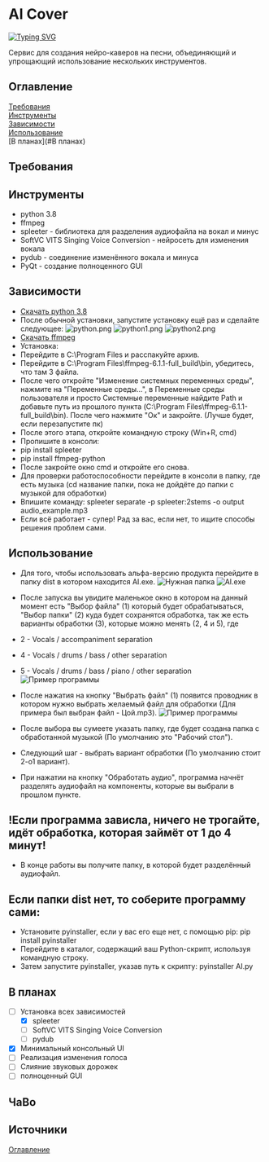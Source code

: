 # AI Cover 

[![Typing SVG](https://readme-typing-svg.herokuapp.com?color=%2336BCF7&lines=Insane+AI+Covers)](https://git.io/typing-svg)

Сервис для создания нейро-каверов на песни, объединяющий и упрощающий использование нескольких инструментов.
## Оглавление
[Требования](#Требование)  
[Инструменты](#Инструменты)  
[Зависимости](#Зависимости)  
[Использование](#Использование)  
[В планах](#В планах)  
## Требования
## Инструменты
- python 3.8
- ffmpeg
- spleeter - библиотека для разделения аудиофайла на вокал и минус
- SoftVC VITS Singing Voice Conversion - нейросеть для изменения вокала
- pydub - соединение изменённого вокала и минуса
- PyQt - создание полноценного GUI 
## Зависимости
- [Скачать python 3.8](https://www.python.org/downloads/release/python-380/)
- После обычной установки, запустите установку ещё раз и сделайте следующее:
![python.png](Readme/python.jpg)
![python1.png](Readme/python1.jpg)
![python2.png](Readme/python2.jpg)
- [Скачать ffmpeg](https://ffmpeg.org/download.html)
- Установка:
- Перейдите в C:\Program Files и расспакуйте архив.
- Перейдите в C:\Program Files\ffmpeg-6.1.1-full_build\bin, убедитесь, что там 3 файла.
- После чего откройте "Изменение системных переменных среды", нажмите на "Переменные среды...", в Переменные среды пользователя и просто Системные переменные найдите Path и добавьте путь из прошлого пункта (C:\Program Files\ffmpeg-6.1.1-full_build\bin). После чего нажмите "Ок" и закройте. (Лучше будет, если перезапустите пк)
- После этого этапа, откройте командную строку (Win+R, cmd)
- Пропишите в консоли:
- pip install spleeter
- pip install ffmpeg-python
- После закройте окно cmd и откройте его снова.
- Для проверки работоспособности перейдите в консоли в папку, где есть музыка (cd название папки, пока не дойдёте до папки с музыкой для обработки)
- Впишите команду: spleeter separate -p spleeter:2stems -o output audio_example.mp3
- Если всё работает - супер! Рад за вас, если нет, то ищите способы решения проблем сами.
## Использование
- Для того, чтобы использовать альфа-версию продукта перейдите в папку dist в котором находится AI.exe.
![Нужная папка](Readme/dist.png)
![AI.exe](Readme/AI.png)

- После запуска вы увидите маленькое окно в котором на данный момент есть "Выбор файла" (1) который будет обрабатываться, "Выбор папки" (2) куда будет сохранятся обработка, так же есть варианты обработки (3), которые можно менять (2, 4 и 5), где 
- 2 - Vocals / accompaniment separation
- 4 - Vocals / drums / bass / other separation
- 5 - Vocals / drums / bass / piano / other separation<br> 
![Пример программы](Readme/alpha1.png)
- После нажатия на кнопку "Выбрать файл" (1) появится проводник в котором нужно выбрать желаемый файл для обработки (Для примера был выбран файл - Цой.mp3).
![Пример программы](Readme/Choice.png)
- После выбора вы сумеете указать папку, где будет создана папка с обработанной музыкой (По умолчанию это "Рабочий стол").
- Следующий шаг - выбрать вариант обработки (По умолчанию стоит 2-о1 вариант).
- При нажатии на кнопку "Обработать аудио", программа начнёт разделять аудиофайл на компоненты, которые вы выбрали в прошлом пункте. 
## !Если программа зависла, ничего не трогайте, идёт обработка, которая займёт от 1 до 4 минут!
- В конце работы вы получите папку, в которой будет разделённый аудиофайл.
## Если папки dist нет, то соберите программу сами:
- Установите pyinstaller, если у вас его еще нет, с помощью pip: pip install pyinstaller
- Перейдите в каталог, содержащий ваш Python-скрипт, используя командную строку.
- Затем запустите pyinstaller, указав путь к скрипту: pyinstaller AI.py 
## В планах
- [ ] Установка всех зависимостей
    - [x] spleeter
    - [ ] SoftVC VITS Singing Voice Conversion
    - [ ] pydub
- [x] Минимальный консольный UI  
- [ ] Реализация изменения голоса 
- [ ] Слияние звуковых дорожек
- [ ] полноценный GUI
## ЧаВо
## Источники

[Оглавление](#Оглавление)
